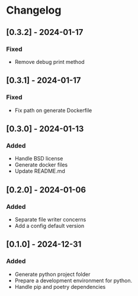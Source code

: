 # Changelog

## [0.3.2] - 2024-01-17
### Fixed
- Remove debug print method 

## [0.3.1] - 2024-01-17
### Fixed
- Fix path on generate Dockerfile

## [0.3.0] - 2024-01-13
### Added
- Handle BSD license
- Generate docker files
- Update README.md

## [0.2.0] - 2024-01-06
### Added
- Separate file writer concerns
- Add a config default version

## [0.1.0] - 2024-12-31
### Added
- Generate python project folder
- Prepare a development environment for python.
- Handle pip and poetry dependencies